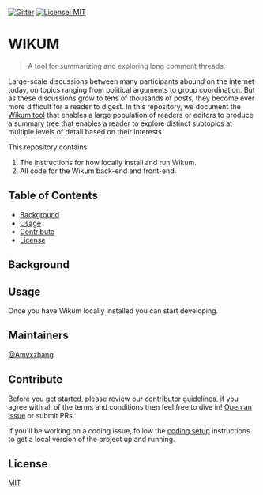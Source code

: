 
[![Gitter](https://badges.gitter.im/Join%20Chat.svg)](https://gitter.im/haystack/wikum) [![License: MIT](https://img.shields.io/badge/License-MIT-yellow.svg)](https://opensource.org/licenses/MIT)

# WIKUM



> A tool for summarizing and exploring long comment threads.

Large-scale discussions between many participants abound on the internet today, on topics ranging from political arguments to group coordination. But as these discussions grow to tens of thousands of posts, they become ever more difficult for a reader to digest. In this repository, we document the [Wikum tool](http://wikum.csail.mit.edu) that enables a large population of readers or editors to produce a summary tree that enables a reader to explore distinct subtopics at multiple levels of detail based on their interests.




This repository contains:


1. The instructions for how locally install and run Wikum.
2. All code for the Wikum back-end and front-end.



## Table of Contents

- [Background](#background)
- [Usage](#usage)
- [Contribute](#contribute)
- [License](#license)

## Background


## Usage

Once you have Wikum locally installed you can start developing. 


## Maintainers

[@Amyxzhang](https://github.com/amyxzhang).

## Contribute

Before you get started, please review our [contributor guidelines](/CONTRIBUTING.md), if you agree with all of the terms and conditions then feel free to dive in! [Open an issue](https://github.com/amyxzhang/wikum/issues/new) or submit PRs.


If you'll be working on a coding issue, follow the [coding setup](/coding_setup.md) instructions to get a local version of the project up and running.

## License

[MIT](/CONTRIBUTING.md) 
